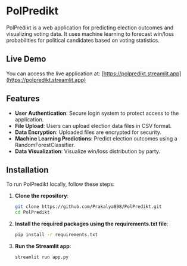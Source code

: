 # PolPredikt

PolPredikt is a web application for predicting election outcomes and visualizing voting data. It uses machine learning to forecast win/loss probabilities for political candidates based on voting statistics.

## Live Demo

You can access the live application at: [https://polpredikt.streamlit.app](https://polpredikt.streamlit.app)

## Features

- **User Authentication**: Secure login system to protect access to the application.
- **File Upload**: Users can upload election data files in CSV format.
- **Data Encryption**: Uploaded files are encrypted for security.
- **Machine Learning Predictions**: Predict election outcomes using a RandomForestClassifier.
- **Data Visualization**: Visualize win/loss distribution by party.

## Installation

To run PolPredikt locally, follow these steps:

1. **Clone the repository**:

   ```sh
   git clone https://github.com/Prakalya898/PolPredikt.git
   cd PolPredikt
   ```
2. **Install the required packages using the requirements.txt file**:

    ```sh
   pip install -r requirements.txt
   ```
3. **Run the Streamlit app**:
   ```sh
   streamlit run app.py
   ```
